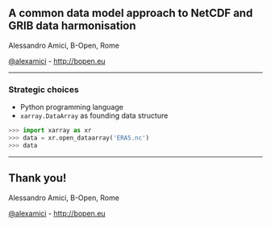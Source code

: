 
## A common data model approach to NetCDF and GRIB data harmonisation


Alessandro Amici, B-Open, Rome

[@alexamici](https://twitter.com/alexamici) - http://bopen.eu

---

### Strategic choices


 * Python programming language
 * `xarray.DataArray` as founding data structure

```python
>>> import xarray as xr
>>> data = xr.open_dataarray('ERA5.nc')
>>> data

```

---

## Thank you!


Alessandro Amici, B-Open, Rome

[@alexamici](https://twitter.com/alexamici) - http://bopen.eu
